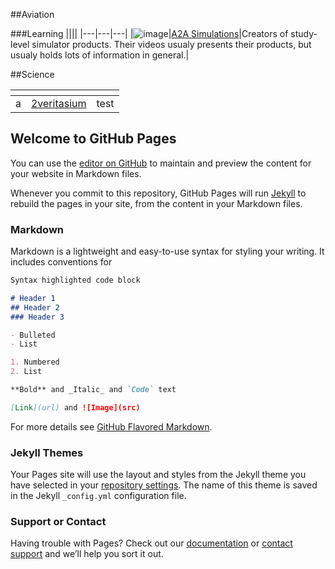 ##Aviation

###Learning
||||
|---|---|---|
|![image](http://example.com/UCnK85B5INN2pRnAbdZ4tYaQ)|[A2A Simulations](https://www.youtube.com/user/ShockwaveProd/videos)|Creators of study-level simulator products. Their videos usualy presents their products, but usualy holds lots of information in general.|

##Science

[]()|[]()|[]()
---|---|---
a|[2veritasium](https://www.youtube.com/channel/UC2LZO6swZ9SLUEOks3WnsfA)|test

## Welcome to GitHub Pages

You can use the [editor on GitHub](https://github.com/jakub-klapka/curated-list-of-youtube-authors/edit/master/index.md) to maintain and preview the content for your website in Markdown files.

Whenever you commit to this repository, GitHub Pages will run [Jekyll](https://jekyllrb.com/) to rebuild the pages in your site, from the content in your Markdown files.

### Markdown

Markdown is a lightweight and easy-to-use syntax for styling your writing. It includes conventions for

```markdown
Syntax highlighted code block

# Header 1
## Header 2
### Header 3

- Bulleted
- List

1. Numbered
2. List

**Bold** and _Italic_ and `Code` text

[Link](url) and ![Image](src)
```

For more details see [GitHub Flavored Markdown](https://guides.github.com/features/mastering-markdown/).

### Jekyll Themes

Your Pages site will use the layout and styles from the Jekyll theme you have selected in your [repository settings](https://github.com/jakub-klapka/curated-list-of-youtube-authors/settings). The name of this theme is saved in the Jekyll `_config.yml` configuration file.

### Support or Contact

Having trouble with Pages? Check out our [documentation](https://help.github.com/categories/github-pages-basics/) or [contact support](https://github.com/contact) and we’ll help you sort it out.
